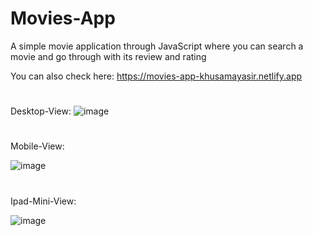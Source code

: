 # Movies-App
A simple movie application through JavaScript where you can search a movie and go through with its review and rating

You can also check here: https://movies-app-khusamayasir.netlify.app

#
Desktop-View:
![image](https://user-images.githubusercontent.com/66178232/158711097-7f0489a0-bfca-49f7-89c5-c6f65406b167.png)


#
Mobile-View:

![image](https://user-images.githubusercontent.com/66178232/158711184-58e42e8d-bb38-4964-815f-ba7c990417c9.png)

#
Ipad-Mini-View:

![image](https://user-images.githubusercontent.com/66178232/158711290-156c4253-471b-4c04-81b2-bfaf58cb6823.png)
